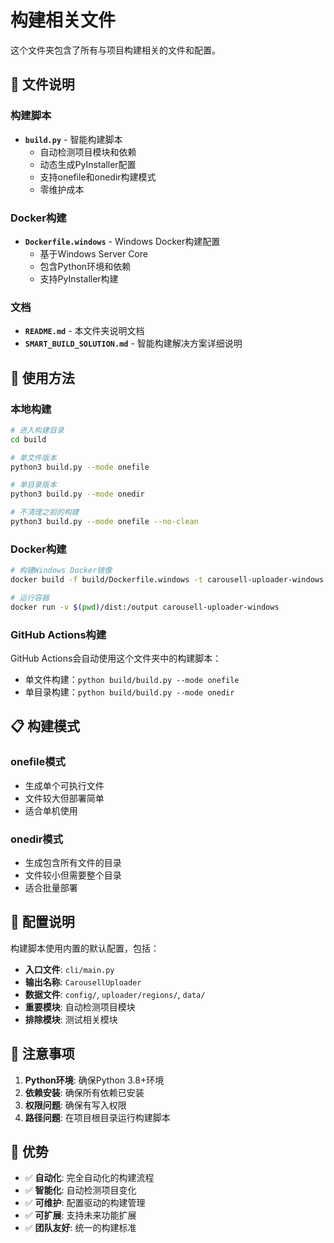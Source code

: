 # 构建相关文件

这个文件夹包含了所有与项目构建相关的文件和配置。

## 📁 文件说明

### 构建脚本
- **`build.py`** - 智能构建脚本
  - 自动检测项目模块和依赖
  - 动态生成PyInstaller配置
  - 支持onefile和onedir构建模式
  - 零维护成本

### Docker构建
- **`Dockerfile.windows`** - Windows Docker构建配置
  - 基于Windows Server Core
  - 包含Python环境和依赖
  - 支持PyInstaller构建

### 文档
- **`README.md`** - 本文件夹说明文档
- **`SMART_BUILD_SOLUTION.md`** - 智能构建解决方案详细说明

## 🚀 使用方法

### 本地构建
```bash
# 进入构建目录
cd build

# 单文件版本
python3 build.py --mode onefile

# 单目录版本
python3 build.py --mode onedir

# 不清理之前的构建
python3 build.py --mode onefile --no-clean
```

### Docker构建
```bash
# 构建Windows Docker镜像
docker build -f build/Dockerfile.windows -t carousell-uploader-windows .

# 运行容器
docker run -v $(pwd)/dist:/output carousell-uploader-windows
```

### GitHub Actions构建
GitHub Actions会自动使用这个文件夹中的构建脚本：
- 单文件构建：`python build/build.py --mode onefile`
- 单目录构建：`python build/build.py --mode onedir`

## 📋 构建模式

### onefile模式
- 生成单个可执行文件
- 文件较大但部署简单
- 适合单机使用

### onedir模式
- 生成包含所有文件的目录
- 文件较小但需要整个目录
- 适合批量部署

## 🔧 配置说明

构建脚本使用内置的默认配置，包括：

- **入口文件**: `cli/main.py`
- **输出名称**: `CarousellUploader`
- **数据文件**: `config/`, `uploader/regions/`, `data/`
- **重要模块**: 自动检测项目模块
- **排除模块**: 测试相关模块

## 📝 注意事项

1. **Python环境**: 确保Python 3.8+环境
2. **依赖安装**: 确保所有依赖已安装
3. **权限问题**: 确保有写入权限
4. **路径问题**: 在项目根目录运行构建脚本

## 🎯 优势

- ✅ **自动化**: 完全自动化的构建流程
- ✅ **智能化**: 自动检测项目变化
- ✅ **可维护**: 配置驱动的构建管理
- ✅ **可扩展**: 支持未来功能扩展
- ✅ **团队友好**: 统一的构建标准
